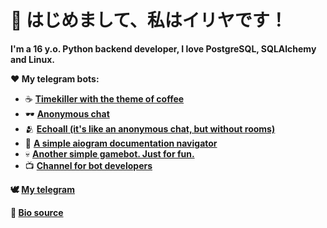 # 👋 はじめまして、私はイリヤです！

**I'm a 16 y.o. Python backend developer, I love PostgreSQL, SQLAlchemy and Linux.**

**❤️ My telegram bots:**
- ☕️ [**Timekiller with the theme of coffee**](https://t.me/kohimeka_bot)
- 🕶 [**Anonymous chat**](https://t.me/tokumei_chatto_bot)
- 🫂 [**Echoall (it's like an anonymous chat, but without rooms)**](https://t.me/kohiechoallbot)
- 📖 [**A simple aiogram documentation navigator**](https://t.me/aiodocbot)
- 💀 [**Another simple gamebot. Just for fun.**](http://t.me/buhoivodiybot)
- 📺 [**Channel for bot developers**](https://t.me/aiogram_hent)

**🕊 [My telegram](https://t.me/wakaree)**

**🔗 [Bio source](https://t.me/wakaree_shtpst/6)**
